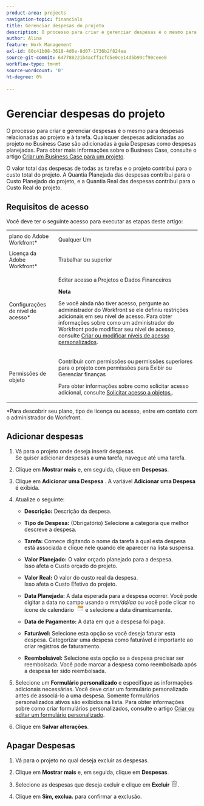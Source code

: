 ```yaml
---
product-area: projects
navigation-topic: financials
title: Gerenciar despesas do projeto
description: O processo para criar e gerenciar despesas é o mesmo para despesas relacionadas ao projeto e à tarefa. Quaisquer despesas adicionadas ao projeto no Business Case são adicionadas à guia Despesas como despesas planejadas. Para obter mais informações sobre o Business Case, consulte o artigo Criar um Business Case para um projeto .
author: Alina
feature: Work Management
exl-id: 80c41b08-3618-4d6e-8d07-1736b2f824ea
source-git-commit: 647788221b4acff1cfd5e0ce14d5b99cf90ceee0
workflow-type: tm+mt
source-wordcount: '0'
ht-degree: 0%

---
```


# Gerenciar despesas do projeto

O processo para criar e gerenciar despesas é o mesmo para despesas relacionadas ao projeto e à tarefa. Quaisquer despesas adicionadas ao projeto no Business Case são adicionadas à guia Despesas como despesas planejadas. Para obter mais informações sobre o Business Case, consulte o artigo [Criar um Business Case para um projeto](../../../manage-work/projects/define-a-business-case/create-business-case.md).

O valor total das despesas de todas as tarefas e o projeto contribui para o custo total do projeto. A Quantia Planejada das despesas contribui para o Custo Planejado do projeto, e a Quantia Real das despesas contribui para o Custo Real do projeto.

## Requisitos de acesso

Você deve ter o seguinte acesso para executar as etapas deste artigo:

<table style="table-layout:auto"> 
 <col> 
 <col> 
 <tbody> 
  <tr> 
   <td role="rowheader">plano do Adobe Workfront*</td> 
   <td> <p>Qualquer Um</p> </td> 
  </tr> 
  <tr> 
   <td role="rowheader">Licença da Adobe Workfront*</td> 
   <td> <p>Trabalhar ou superior </p> </td> 
  </tr> 
  <tr> 
   <td role="rowheader">Configurações de nível de acesso*</td> 
   <td> <p>Editar acesso a Projetos e Dados Financeiros</p> <p><b>Nota</b> </p>
   <p> Se você ainda não tiver acesso, pergunte ao administrador do Workfront se ele definiu restrições adicionais em seu nível de acesso. Para obter informações sobre como um administrador do Workfront pode modificar seu nível de acesso, consulte <a href="../../../administration-and-setup/add-users/configure-and-grant-access/create-modify-access-levels.md" class="MCXref xref">Criar ou modificar níveis de acesso personalizados</a>.</p> </td> 
  </tr> 
  <tr> 
   <td role="rowheader">Permissões de objeto</td> 
   <td> <p>Contribuir com permissões ou permissões superiores para o projeto com permissões para Exibir ou Gerenciar finanças</p> <p>Para obter informações sobre como solicitar acesso adicional, consulte <a href="../../../workfront-basics/grant-and-request-access-to-objects/request-access.md" class="MCXref xref">Solicitar acesso a objetos </a>.</p> </td> 
  </tr> 
 </tbody> 
</table>

&#42;Para descobrir seu plano, tipo de licença ou acesso, entre em contato com o administrador do Workfront.

## Adicionar despesas

1. Vá para o projeto onde deseja inserir despesas.\
   Se quiser adicionar despesas a uma tarefa, navegue até uma tarefa. 
1. Clique em **Mostrar mais** e, em seguida, clique em **Despesas**.
1. Clique em **Adicionar uma Despesa** .
A variável **Adicionar uma Despesa** é exibida.
1. Atualize o seguinte:

   * **Descrição:** Descrição da despesa.

   * **Tipo de Despesa:** (Obrigatório) Selecione a categoria que melhor descreve a despesa.
   * **Tarefa:** Comece digitando o nome da tarefa à qual esta despesa está associada e clique nele quando ele aparecer na lista suspensa.
   * **Valor Planejado:** O valor orçado planejado para a despesa.\
     Isso afeta o Custo orçado do projeto.

   * **Valor Real:** O valor do custo real da despesa.\
     Isso afeta o Custo Efetivo do projeto.

   * **Data Planejada:** A data esperada para a despesa ocorrer. Você pode digitar a data no campo usando o *mm/dd/aa* ou você pode clicar no ícone de calendário  ![](assets/calendar-icon.png) e selecione a data dinamicamente.

   * **Data de Pagamento:** A data em que a despesa foi paga.
   * **Faturável:** Selecione esta opção se você deseja faturar esta despesa. Categorizar uma despesa como faturável é importante ao criar registros de faturamento.
   * **Reembolsável:** Selecione esta opção se a despesa precisar ser reembolsada. Você pode marcar a despesa como reembolsada após a despesa ter sido reembolsada.

1. Selecione um **Formulário personalizado** e especifique as informações adicionais necessárias. Você deve criar um formulário personalizado antes de associá-lo a uma despesa. Somente formulários personalizados ativos são exibidos na lista. Para obter informações sobre como criar formulários personalizados, consulte o artigo [Criar ou editar um formulário personalizado](../../../administration-and-setup/customize-workfront/create-manage-custom-forms/create-or-edit-a-custom-form.md).

1. Clique em **Salvar alterações**.

## Apagar Despesas

1. Vá para o projeto no qual deseja excluir as despesas.
1. Clique em **Mostrar mais** e, em seguida, clique em **Despesas**.
1. Selecione as despesas que deseja excluir e clique em **Excluir** ![Excluir](assets/delete.png).

1. Clique em **Sim, exclua.** para confirmar a exclusão.
